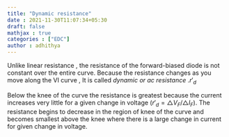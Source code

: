 ```yaml
---
title: "Dynamic resistance"
date : 2021-11-30T11:07:34+05:30
draft: false
mathjax : true
categories : ["EDC"]
author : adhithya
---
```

Unlike linear resistance , the resistance of the forward-biased diode is not constant over the entire curve. Because the resistance changes as you move along the VI curve , It is called *dynamic or ac resistance* .$r'_d$

Below the knee of the curve the resistance is greatest because the current increases very little for a given change in voltage ($r'_d = {\triangle V_F}/{\triangle I_F}$). The resistance begins to decrease in the region of knee of the curve and becomes smallest above the knee where there is a large change in current for given change in voltage.
